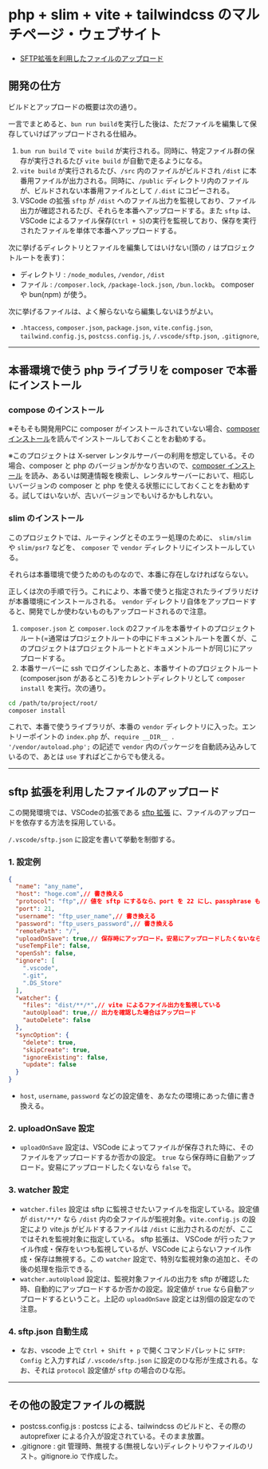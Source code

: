 # php + slim + vite + tailwindcss のマルチページ・ウェブサイト


- [SFTP拡張を利用したファイルのアップロード](#sftp-拡張を利用したファイルのアップロード)


## 開発の仕方

ビルドとアップロードの概要は次の通り。

一言でまとめると、`bun run build`を実行した後は、ただファイルを編集して保存していけばアップロードされる仕組み。

1. `bun run build` で `vite build` が実行される。同時に、特定ファイル群の保存が実行されるたび `vite build` が自動で走るようになる。
2. `vite build` が実行されるたび、`/src` 内のファイルがビルドされ `/dist` に本番用ファイルが出力される。同時に、`/public` ディレクトリ内のファイルが、ビルドされない本番用ファイルとして `/.dist` にコピーされる。
3. VSCode の拡張 `sftp` が `/dist` へのファイル出力を監視しており、ファイル出力が確認されるたび、それらを本番へアップロードする。また `sftp` は、VSCode によるファイル保存(`Ctrl + S`)の実行を監視しており、保存を実行されたファイルを単体で本番へアップロードする。

次に挙げるディレクトリとファイルを編集してはいけない(頭の `/` はプロジェクトルートを表す)：

- ディレクトリ : `/node_modules`, `/vendor`, `/dist`
- ファイル : `/composer.lock`, `/package-lock.json`, `/bun.lockb`。 composer や bun(npm) が使う。

次に挙げるファイルは、よく解らないなら編集しないほうがよい。

- `.htaccess`, `composer.json`, `package.json`, `vite.config.json`, `tailwind.config.js`, `postcss.config.js`, `/.vscode/sftp.json`, `.gitignore`,

---

## 本番環境で使う php ライブラリを composer で本番にインストール

### compose のインストール

※そもそも開発用PCに composer がインストールされていない場合、[composer インストール](./documents/install_composer.md)を読んでインストールしておくことをお勧めする。

※このプロジェクトは X-server レンタルサーバーの利用を想定している。その場合、composer と php のバージョンがかなり古いので、[composer インストール](./documents/install_composer.md) を読み、あるいは関連情報を検索し、レンタルサーバーにおいて、相応しいバージョンの composer と php を使える状態ににしておくことをお勧めする。試してはいないが、古いバージョンでもいけるかもしれない。

### slim のインストール

このプロジェクトでは、ルーティングとそのエラー処理のために、 `slim/slim` や `slim/psr7` などを、 `composer` で `vendor` ディレクトリにインストールしている。

それらは本番環境で使うためのものなので、本番に存在しなければならない。

正しくは次の手順で行う。これにより、本番で使うと指定されたライブラリだけが本番環境にインストールされる。 `vendor` ディレクトリ自体をアップロードすると、開発でしか使わないものもアップロードされるので注意。

1. `composer.json` と `composer.lock` の2ファイルを本番サイトのプロジェクトルート(=通常はプロジェクトルートの中にドキュメントルートを置くが、このプロジェクトはプロジェクトルートとドキュメントルートが同じ)にアップロードする。
2. 本番サーバーに ssh でログインしたあと、本番サイトのプロジェクトルート(composer.json があるところ)をカレントディレクトリとして `composer install` を実行。次の通り。

```bash
cd /path/to/project/root/
composer install
```

これで、本番で使うライブラリが、本番の `vendor` ディレクトリに入った。エントリーポイントの `index.php` が、`require __DIR__ . '/vendor/autoload.php';` の記述で `vendor` 内のパッケージを自動読み込みしているので、あとは `use` すればどこからでも使える。

---

## sftp 拡張を利用したファイルのアップロード

この開発環境では、VSCodeの拡張である [sftp 拡張](https://marketplace.visualstudio.com/items?itemName=Natizyskunk.sftp) に、ファイルのアップロードを依存する方法を採用している。

`/.vscode/sftp.json` に設定を書いて挙動を制御する。

### 1. 設定例

```json
{
  "name": "any_name",
  "host": "hoge.com",// 書き換える
  "protocol": "ftp",// 値を sftp にするなら、port を 22 にし、passphrase も設定すること。
  "port": 21,
  "username": "ftp_user_name",// 書き換える
  "password": "ftp_users_password",// 書き換える
  "remotePath": "/",
  "uploadOnSave": true,// 保存時にアップロード。安易にアップロードしたくないなら false 
  "useTempFile": false,
  "openSsh": false,
  "ignore": [
    ".vscode",
    ".git",
    ".DS_Store"
  ],
  "watcher": {
    "files": "dist/**/*",// vite によるファイル出力を監視している
    "autoUpload": true,// 出力を確認した場合はアップロード
    "autoDelete": false
  },
  "syncOption": {
    "delete": true,
    "skipCreate": true,
    "ignoreExisting": false,
    "update": false
  }
}
```

- `host`, `username`, `password` などの設定値を、あなたの環境にあった値に書き換える。

### 2. uploadOnSave 設定

- `uploadOnSave` 設定は、VSCode によってファイルが保存された時に、そのファイルをアップロードするか否かの設定。 `true` なら保存時に自動アップロード。安易にアップロードしたくないなら `false` で。

### 3. watcher 設定

- `watcher.files` 設定は sftp に監視させたいファイルを指定している。設定値が `dist/**/*` なら `/dist` 内の全ファイルが監視対象。`vite.config.js` の設定により vite.js がビルドするファイルは `/dist` に出力されるのだが、ここではそれを監視対象に指定している。 sftp 拡張は、 VSCode が行ったファイル作成・保存をいつも監視しているが、VSCode によらないファイル作成・保存は無視する。この `watcher` 設定で、特別な監視対象の追加と、その後の処理を指示できる。
- `watcher.autoUpload` 設定は、監視対象ファイルの出力を sftp が確認した時、自動的にアップロードするか否かの設定。設定値が `true` なら自動アップロードするということ。上記の `uploadOnSave` 設定とは別個の設定なので注意。

### 4. sftp.json 自動生成

- なお、vscode 上で `Ctrl + Shift + p` で開くコマンドパレットに `SFTP: Config` と入力すれば `/.vscode/sftp.json` に設定のひな形が生成される。なお、それは `protocol` 設定値が `sftp` の場合のひな形。

---

## その他の設定ファイルの概説

- postcss.config.js : postcss による、tailwindcss のビルドと、その際の autoprefixer による介入が設定されている。そのまま放置。
- .gitignore : git 管理時、無視する(無視しない)ディレクトリやファイルのリスト。gitignore.io で作成した。
